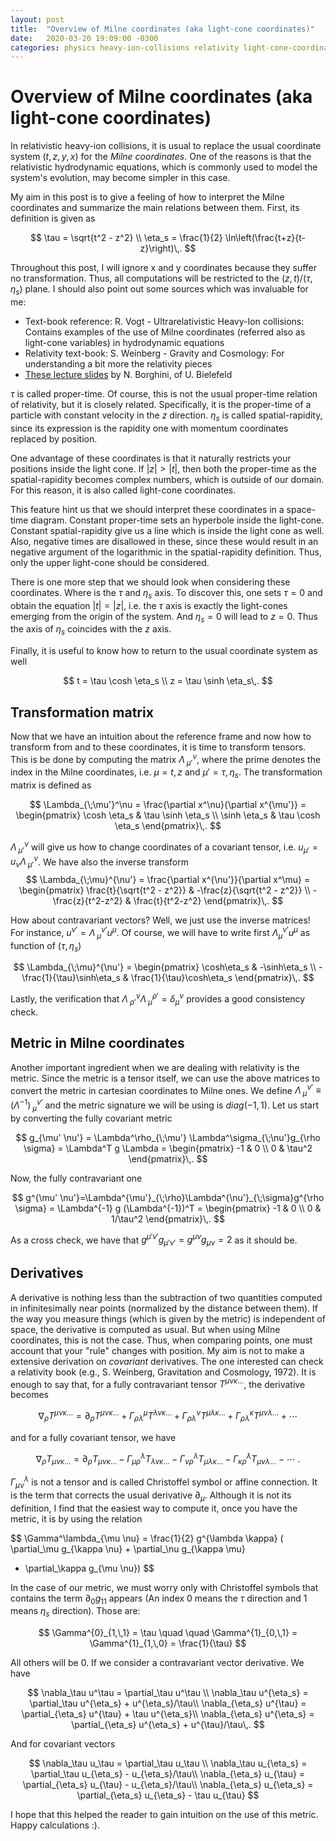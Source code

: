 ```yaml
---
layout: post
title:  "Overview of Milne coordinates (aka light-cone coordinates)"
date:   2020-03-20 19:09:00 -0300
categories: physics heavy-ion-collisions relativity light-cone-coordinates spatial-rapidity proper-time
---
```


# Overview of Milne coordinates (aka light-cone coordinates)

In relativistic heavy-ion collisions, it is usual to replace the 
usual coordinate system $(t,z,y,x)$ for the *Milne coordinates*. One of the 
reasons is that the relativistic hydrodynamic equations, which is commonly used
to model the system's evolution, may become simpler in this case.

My aim in this post is to give a feeling of how to interpret the Milne 
coordinates and summarize the main relations between them. First, its 
definition is given as

$$
\tau = \sqrt{t^2 - z^2} \\
\eta_s = \frac{1}{2} \ln\left(\frac{t+z}{t-z}\right)\,.
$$

Throughout this post, I will ignore x and y coordinates because they suffer no
transformation. Thus, all computations will be restricted to the 
$(z,t)$/$(\tau,\eta_s)$ plane. I should also point out some sources which
was invaluable for me:

- Text-book reference:  R. Vogt - Ultrarelativistic Heavy-Ion collisions: 
  Contains examples of the use of Milne coordinates (referred also as light-cone 
  variables) in hydrodynamic equations
- Relativity text-book: S. Weinberg - Gravity and Cosmology: For understanding 
  a bit more the relativity pieces
- [These lecture slides](https://www.physik.uni-bielefeld.de/~borghini/Teaching/Hydrodynamics15/06_09-slides.pdf) by N. Borghini, of U. Bielefeld


$\tau$ is called proper-time. Of course, this is not the usual proper-time 
relation of relativity, but it is closely related. Specifically, it is the
proper-time of a particle with constant velocity in the $z$ direction. 
$\eta_s$ is called spatial-rapidity, since its expression is the rapidity one
with momentum coordinates replaced by position.

One advantage of these coordinates is that it naturally restricts your 
positions inside the light cone. If $|z| > |t|$, then both the proper-time as 
the spatial-rapidity becomes complex numbers, which is outside of our domain.
For this reason, it is also called light-cone coordinates.

This feature hint us that we should interpret these coordinates in a 
space-time diagram. Constant proper-time sets an hyperbole inside the 
light-cone. Constant spatial-rapidity give us a line which is inside the 
light cone as well. Also, negative times are disallowed in these, since these 
would result in an negative argument of the logarithmic in the spatial-rapidity
definition. Thus, only the upper light-cone should be considered.

There is one more step that we should look when considering these coordinates.
Where is the $\tau$ and $\eta_s$ axis. To discover this, one sets $\tau = 0$ 
and obtain the equation $|t| = |z|$, i.e. the $\tau$ axis is exactly the 
light-cones emerging from the origin of the system. And $\eta_s = 0$ will lead
to $z = 0$. Thus the axis of $\eta_s$ coincides with the $z$ axis.

Finally, it is useful to know how to return to the usual coordinate system as 
well

$$
t = \tau \cosh \eta_s \\
z = \tau \sinh \eta_s\,.
$$

## Transformation matrix

Now that we have an intuition about the reference frame and now how to 
transform from and to these coordinates, it is time to transform tensors. 
This is be done by computing the matrix
$\Lambda_{\;\mu'}^\nu$, where the prime denotes the index in the Milne 
coordinates, i.e. $\mu = t,\,z$ and $\mu' = \tau,\eta_s$. The transformation 
matrix is defined as

$$
\Lambda_{\;\mu'}^\nu = \frac{\partial x^\nu}{\partial x^{\mu'}} =
    \begin{pmatrix}
        \cosh \eta_s & \tau \sinh \eta_s \\
        \sinh \eta_s & \tau \cosh \eta_s
    \end{pmatrix}\,.
$$

$\Lambda_{\;\mu'}^\nu$ will give us how to change coordinates of a covariant 
tensor, i.e. $u_{\mu'} = u_\nu \Lambda_{\;\mu'}^\nu$. We have also the inverse 
transform
$$
\Lambda_{\;\mu}^{\nu'} = \frac{\partial x^{\nu'}}{\partial x^\mu} =
    \begin{pmatrix}
        \frac{t}{\sqrt{t^2 - z^2}} & -\frac{z}{\sqrt{t^2 - z^2}} \\
        -\frac{z}{t^2-z^2} & \frac{t}{t^2-z^2}
    \end{pmatrix}\,.
$$

How about contravariant vectors? Well, we just use the inverse matrices! 
For instance, $u^{\nu'} = \Lambda^{\nu'}_{\;\mu} u^\mu$. Of course, we will have 
to write first $\Lambda^{\nu'}_\mu u^\mu$ as function of $(\tau,\,\eta_s)$

$$
\Lambda_{\;\mu}^{\nu'} = 
    \begin{pmatrix}
        \cosh\eta_s & -\sinh\eta_s \\
        -\frac{1}{\tau}\sinh\eta_s & \frac{1}{\tau}\cosh\eta_s
    \end{pmatrix}\,.
$$

Lastly, the verification that 
$\Lambda_{\;\rho'}^\nu \Lambda_{\;\mu}^{\rho'} = \delta^\nu_\mu$ provides a 
good consistency check.

## Metric in Milne coordinates

Another important ingredient when we are dealing with relativity is the metric.
Since the metric is a tensor itself, we can use the above matrices to convert 
the metric in cartesian coordinates to Milne ones. We define 
$\Lambda^{\nu'}_{\;\mu} \equiv (\Lambda^{-1})^{\nu'}_{\;\mu}$ and the metric 
signature we will be using is $diag(-1,1)$. Let us start by converting the 
fully covariant metric

$$
g_{\mu' \nu'} = \Lambda^\rho_{\;\mu'} \Lambda^\sigma_{\;\nu'}g_{\rho \sigma} = 
\Lambda^T g \Lambda = 
    \begin{pmatrix}
        -1 & 0 \\
        0 & \tau^2
    \end{pmatrix}\,.
$$

Now, the fully contravariant one

$$
g^{\mu' \nu'}=\Lambda^{\mu'}_{\;\rho}\Lambda^{\nu'}_{\;\sigma}g^{\rho \sigma} = 
\Lambda^{-1} g (\Lambda^{-1})^T = 
    \begin{pmatrix}
        -1 & 0 \\
        0 & 1/\tau^2
    \end{pmatrix}\,.
$$

As a cross check, we have that
$g^{\mu' \nu'} g_{\mu' \nu'} = g^{\mu \nu} g_{\mu \nu} = 2$ as it should be.

## Derivatives

A derivative is nothing less than the subtraction of two quantities computed in
infinitesimally near points (normalized by the distance between them). If the 
way you measure things (which is given by
the metric) is independent of space, the derivative is computed as usual.
But when using Milne coordinates, this is not the case.
Thus, when comparing points, one must account that your "rule" changes with 
position. My aim is not to make a extensive derivation on *covariant* 
derivatives. The one interested can check a relativity book (e.g., S. Weinberg, 
Gravitation and Cosmology, 1972). It is enough to say that, for a fully 
contravariant tensor $T^{\mu \nu \kappa \dots}$, the derivative becomes

$$
\nabla_\rho T^{\mu \nu \kappa \dots} = \partial_\rho T^{\mu \nu \kappa \dots} +
\Gamma^{\mu}_{\rho \lambda}T^{\lambda \nu \kappa \dots} + 
\Gamma^{\nu}_{\rho \lambda}T^{\mu \lambda \kappa \dots} +
\Gamma^{\kappa}_{\rho \lambda}T^{\mu \nu \lambda \dots} + \cdots
$$

and for a fully covariant tensor, we have

$$
\nabla_\rho T_{\mu \nu \kappa \dots} = \partial_\rho T_{\mu \nu \kappa \dots} -
\Gamma^{\lambda}_{\mu \rho} T_{\lambda \nu \kappa \dots} -
\Gamma^{\lambda}_{\nu \rho} T_{\mu \lambda \kappa \dots} -
\Gamma^{\lambda}_{\kappa \rho} T_{\mu \nu \lambda \dots} - \cdots\;.
$$

$\Gamma^\lambda_{\mu \nu}$ is not a tensor and is called Christoffel symbol or
affine connection. It is the term that corrects the usual derivative
$\partial_\mu$. Although it is not its definition, I find that the easiest way
to compute it, once you have the metric, it is by using the relation

$$
\Gamma^\lambda_{\mu \nu} = \frac{1}{2} g^{\lambda \kappa} 
( \partial_\mu g_{\kappa \nu} + \partial_\nu g_{\kappa \mu}
 - \partial_\kappa g_{\mu \nu})
$$

In the case of our metric, we must worry only with Christoffel symbols that 
contains the term $\partial_0 g_{1 1}$ appears (An index 0 means the $\tau$ 
direction and 1 means $\eta_s$ direction). Those are:

$$
\Gamma^{0}_{1,\,1} = \tau \quad \quad \Gamma^{1}_{0,\,1}
                    = \Gamma^{1}_{1,\,0} = \frac{1}{\tau}
$$

All others will be 0. If we consider a contravariant vector derivative. We have

$$
\nabla_\tau u^\tau = \partial_\tau u^\tau \\
\nabla_\tau u^{\eta_s} = \partial_\tau u^{\eta_s} + u^{\eta_s}/\tau\\
\nabla_{\eta_s} u^{\tau} = \partial_{\eta_s} u^{\tau} + \tau u^{\eta_s}\\
\nabla_{\eta_s} u^{\eta_s} = \partial_{\eta_s} u^{\eta_s} + u^{\tau}/\tau\,.
$$ 

And for covariant vectors

$$
\nabla_\tau u_\tau          = \partial_\tau u_\tau \\
\nabla_\tau u_{\eta_s}      = \partial_\tau u_{\eta_s} - u_{\eta_s}/\tau\\
\nabla_{\eta_s} u_{\tau}    = \partial_{\eta_s} u_{\tau} - u_{\eta_s}/\tau\\
\nabla_{\eta_s} u_{\eta_s}  = \partial_{\eta_s} u_{\eta_s} - \tau u_{\tau}
$$

I hope that this helped the reader to gain intuition on the use of this metric.
Happy calculations :).